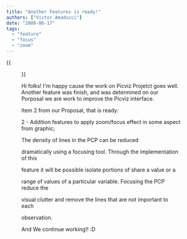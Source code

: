 ```yaml
---
title: "Another Features is ready!"
authors: ["Victor Amaducci"]
date: "2009-06-17"
tags: 
  - "feature"
  - "focus"
  - "zoom"
---
```

{{<figure src="images/banner.png" alt="Banner" width="50%">}}

Hi folks! I'm happy cause the work on Picviz Projetct goes well. Another feature was finish, and was determined on our Porposal we are work to improve the Picviz interface.

  

Item 2 from our Proposal, that is ready:

  

2 - Addition features to apply zoom/focus effect in some aspect from graphic;  
  
The density of lines in the PCP can be reduced  
  
dramatically using a focusing tool. Through the implementation of this  
  
feature it will be possible isolate portions of share a value or a  
  
range of values of a particular variable. Focusing the PCP reduce the  
  
visual clutter and remove the lines that are not important to each  
  
observation.

  

And We continue working!! :D
